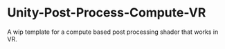 # Unity-Post-Process-Compute-VR
A wip template for a compute based post processing shader that works in VR.
